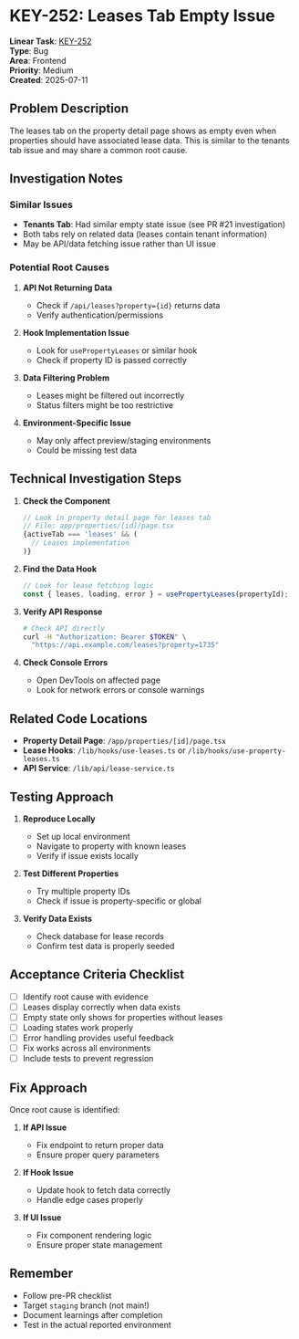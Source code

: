 # KEY-252: Leases Tab Empty Issue

**Linear Task**: [KEY-252](https://linear.app/team/issue/KEY-252)  
**Type**: Bug  
**Area**: Frontend  
**Priority**: Medium  
**Created**: 2025-07-11

## Problem Description

The leases tab on the property detail page shows as empty even when properties should have associated lease data. This is similar to the tenants tab issue and may share a common root cause.

## Investigation Notes

### Similar Issues
- **Tenants Tab**: Had similar empty state issue (see PR #21 investigation)
- Both tabs rely on related data (leases contain tenant information)
- May be API/data fetching issue rather than UI issue

### Potential Root Causes

1. **API Not Returning Data**
   - Check if `/api/leases?property={id}` returns data
   - Verify authentication/permissions

2. **Hook Implementation Issue**
   - Look for `usePropertyLeases` or similar hook
   - Check if property ID is passed correctly

3. **Data Filtering Problem**
   - Leases might be filtered out incorrectly
   - Status filters might be too restrictive

4. **Environment-Specific Issue**
   - May only affect preview/staging environments
   - Could be missing test data

## Technical Investigation Steps

1. **Check the Component**
   ```typescript
   // Look in property detail page for leases tab
   // File: app/properties/[id]/page.tsx
   {activeTab === 'leases' && (
     // Leases implementation
   )}
   ```

2. **Find the Data Hook**
   ```typescript
   // Look for lease fetching logic
   const { leases, loading, error } = usePropertyLeases(propertyId);
   ```

3. **Verify API Response**
   ```bash
   # Check API directly
   curl -H "Authorization: Bearer $TOKEN" \
     "https://api.example.com/leases?property=1735"
   ```

4. **Check Console Errors**
   - Open DevTools on affected page
   - Look for network errors or console warnings

## Related Code Locations

- **Property Detail Page**: `/app/properties/[id]/page.tsx`
- **Lease Hooks**: `/lib/hooks/use-leases.ts` or `/lib/hooks/use-property-leases.ts`
- **API Service**: `/lib/api/lease-service.ts`

## Testing Approach

1. **Reproduce Locally**
   - Set up local environment
   - Navigate to property with known leases
   - Verify if issue exists locally

2. **Test Different Properties**
   - Try multiple property IDs
   - Check if issue is property-specific or global

3. **Verify Data Exists**
   - Check database for lease records
   - Confirm test data is properly seeded

## Acceptance Criteria Checklist

- [ ] Identify root cause with evidence
- [ ] Leases display correctly when data exists
- [ ] Empty state only shows for properties without leases
- [ ] Loading states work properly
- [ ] Error handling provides useful feedback
- [ ] Fix works across all environments
- [ ] Include tests to prevent regression

## Fix Approach

Once root cause is identified:

1. **If API Issue**
   - Fix endpoint to return proper data
   - Ensure proper query parameters

2. **If Hook Issue**
   - Update hook to fetch data correctly
   - Handle edge cases properly

3. **If UI Issue**
   - Fix component rendering logic
   - Ensure proper state management

## Remember

- Follow pre-PR checklist
- Target `staging` branch (not main!)
- Document learnings after completion
- Test in the actual reported environment 